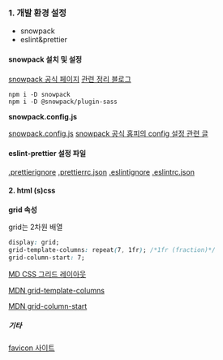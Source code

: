### 1. 개발 환경 설정

- snowpack
- eslint&prettier

#### snowpack 설치 및 설정

[snowpack 공식 페이지](https://www.snowpack.dev/)
[관련 정리 블로그](https://heropy.blog/2020/10/31/snowpack/)

```shell
npm i -D snowpack
npm i -D @snowpack/plugin-sass
```

**snowpack.config.js**

[snowpack.config.js](./snowpack.config.js)
[snowpack 공식 홈피의 config 설정 관련 글](https://www.snowpack.dev/reference/configuration)

#### eslint-prettier 설정 파일

[.prettierignore](./.prettierignore)
[.prettierrc.json](./.prettierrc.json)
[.eslintignore](./.eslintignore)
[.eslintrc.json](./.eslintrc.json)

#### 2. html (s)css

**grid 속성**

grid는 2차원 배열

```css
display: grid;
grid-template-columns: repeat(7, 1fr); /*1fr (fraction)*/
grid-column-start: 7;
```

[MD CSS 그리드 레이아웃](https://developer.mozilla.org/ko/docs/Web/CSS/CSS_Grid_Layout)

[MDN grid-template-columns](https://developer.mozilla.org/en-US/docs/Web/CSS/grid-template-columns)

[MDN grid-column-start](https://developer.mozilla.org/en-US/docs/Web/CSS/grid-column-start)

##### 기타

[favicon 사이트 ](https://favicon.io/)
